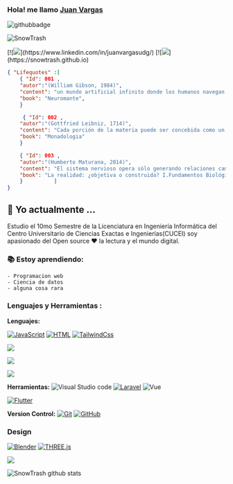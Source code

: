 ###  Hola! me llamo [Juan Vargas](https://snowtrash.github.io)
![githubbadge](https://img.shields.io/github/followers/SnowTrash?style=social)
<p align="left"> <img src="https://komarev.com/ghpvc/?username=SnowTrash&label=Views&color=3399ff&style=plastic" alt="SnowTrash" /> </p>
[![<img src="https://img.shields.io/badge/linkedin-%230077B5.svg?&style=for-the-badge&logo=linkedin&logoColor=white">](https://www.linkedin.com/in/juanvargasudg/)
<!--[Actualiza tu LinkedinYAAAAAAAA y crea un portfolio leve]-->
[![<img src="https://img.shields.io/badge/Portfolio-dev-%23000000.svg?&style=for-the-badge">](https://snowtrash.github.io)

```Json
{ "Lifequotes" :[
    { "Id": 001 , 
    "autor":"(William Gibson, 1984)",
    "content": "un mundo artificial infinito donde los humanos navegan en un espacio de información básica (...) una alucinación consensuada (...) una interfaz conectada a un mundo intangible detrás de la pantalla",
    "book": "Neuromante",
    }

     { "Id": 002 , 
    "autor":"(Gottfried Leibniz, 1714)",
    "content": "Cada porción de la materia puede ser concebida como un jarídn lleno de plantas y un estanque lleno de peces. Pero cada rama de un a planta, cada miembro de un animal, cada gota de sus humores, es todavía un jardín o un estanque semejante",
    "book": "Monadologia"
    }

    { "Id": 003 , 
    "autor":"(Humberto Maturana, 2014)",
    "content": "El sistema nervioso opera sólo generando relaciones cambiantes de actividad entre sus componentes en una dinámica cerrada ... como resultado de estas circunstancias, la única relación de actividad entre lo que sucede en el dominio de las interacciones del organismo y la operacion del sistema nervioso es la que tiene lugar en la intersección del sistema nervioso y las superficies efectoras y sensoriales del organismo",
    "book": "La realidad: ¿objetiva o construida? I.Fundamentos Biológicos de la realidad"
    }          ]
}
```
##  :calendar: Yo actualmente  ...
Estudio el 10mo Semestre de la Licenciatura en Ingeniería Informática del Centro Universitario de Ciencias Exactas e Ingenierías(CUCEI) soy apasionado del Open source :heart: la lectura y el mundo digital.

### :books: Estoy aprendiendo:
    - Programacion web
    - Ciencia de datos
    - alguna cosa rara

### Lenguajes y Herramientas : 

**Lenguajes:**
<!--[Hacer algo con D3]-->
<!--[Hacer Charts Chidotas]-->
[![JavaScript](https://img.shields.io/badge/-JavaScript-black?style=flat&logo=javascript&link=https://github.com/SnowTrash/Iarte_2024)](link)
[![HTML](https://img.shields.io/badge/-HTML5-E34F26?style=flat&logo=html5&logoColor=white&link=https://github.com/SnowTrash/Iarte_2024)](link)
[![TailwindCss](https://img.shields.io/badge/-Tailwndcss-bcbcbc?style=flat&logo=tailwindcss&logoColor=6fa8dc&link=https://github.com/SnowTrash/Iarte_2024)](link)


[![](https://img.shields.io/badge/Python-%7C-0%2C%2022%2C%20100)](https://github.com/SnowTrash/pyHikethroug)
<!--[Reconstruir el ejemplo de los tragos Python/Dash hacer mas python]-->

[![](https://img.shields.io/badge/-GDScript-bcbcbc?style=flat&logo=GodotEngine&logoColor=3d85c6)](https://github.com/SnowTrash/GODOTPROJECT)
<!--[Redes neuronales Godot]-->

[![](https://img.shields.io/badge/C++-%7C-yellowgreen)](https://github.com/SnowTrash/AGREGACODIGOPASADO)
<!--[Ejemplos de Estructuras de datos viejos c++ y matlab o algo asi]-->

**Herramientas:**
![Visual Studio code](https://img.shields.io/badge/-007ACC?style=flat&logo=Visual-Studio-Code&logoColor=white)
[![Laravel](https://img.shields.io/badge/-Laravel-E34F26?style=flat&logo=Laravel&logoColor=white&link=https://github.com/SnowTrash/Iarte_2024)](link)
![Vue](https://img.shields.io/badge/Vue-157f04?style=flat&logo=vite&logoColor=e4ea1a)
<!--[Vite??]-->
[![Flutter](https://img.shields.io/badge/-Flutter-eeeeee?style=flat&logo=Flutter&logoColor=4ca4f3&link=https://github.com/SnowTrash/SnowTrash.github.io)](link)
<!--Hacer Portfolio paginas de ejemplo con 3D-->
<!--[Meter el juego en una app de flutter o ya muevele]-->

**Version Control:**
[![Git](https://img.shields.io/badge/-Git-black?style=flat&logo=git&link=https://github.com/SnowTrash/SnowTrash.github.io/network)](https://github.com/SnowTrash/SnowTrash.github.io/network) 
[![GitHub](https://img.shields.io/badge/-GitHub-181717?style=flat&logo=github&link=https://github.com/SnowTrash/SnowTrash.github.io/network)](https://github.com/SnowTrash/SnowTrash.github.io/network)

### Design
[![Blender](https://img.shields.io/badge/Blender-060503?style=flat&logo=blender&logoColor=ff8b02&link=https:AlgunREPOSITORIOPARAMODELOS)](link)
[![THREE.js](https://img.shields.io/badge/Three.js-000000?style=flat&logo=THREE.js&logoColor=ffffff&link=https:Agregacomponents3D)](link)
<!--[Agregar repositorio de modelos]-->
<!--[![KRITA?? ya dibuja]()]-->

<a href="https://github.com/SnowTrash">
  <img align="center" src="https://github-readme-stats.vercel.app/api/top-langs/?username=SnowTrash&theme=dark">
</a>

![SnowTrash github stats](https://github-readme-stats.vercel.app/api?username=SnowTrash&show_icons=true&title_color=b3b3ff&icon_color=b380ff&text_color=9999ff&bg_color=400080)

<!--
**SnowTrash/SnowTrash** is a ✨ _special_ ✨ repository because its `README.md` (this file) appears on your GitHub profile.

Here are some ideas to get you started:

- 🔭 I’m currently working on ...
- 🌱 I’m currently learning ...
- 👯 I’m looking to collaborate on ...
- 🤔 I’m looking for help with ...
- 💬 Ask me about ...
- 📫 How to reach me: ...
- 😄 Pronouns: ...
- ⚡ Fun fact: ...
-->
